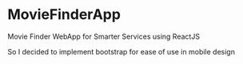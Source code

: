 # MovieFinderApp
Movie Finder WebApp for Smarter Services using ReactJS

So I decided to implement bootstrap for ease of use in mobile design